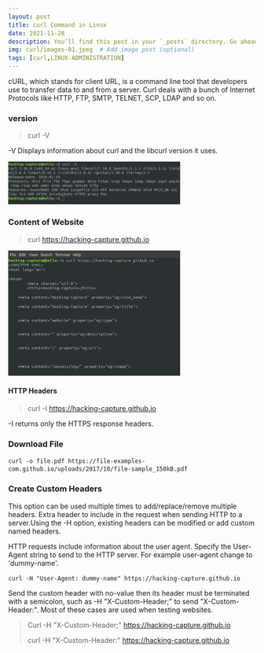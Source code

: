 ```yaml
---
layout: post
title: curl Command in Linux
date: 2021-11-28
description: You’ll find this post in your `_posts` directory. Go ahead and edit it and re-build the site to see your changes. # Add post description (optional)
img: curl/images-01.jpeg  # Add image post (optional)
tags: [curl,LINUX-ADMINISTRATION]
---
```


cURL, which stands for client URL, is a command line tool that developers use to transfer data to and from a server. Curl deals with a bunch of Internet Protocols like HTTP, FTP, SMTP, TELNET, SCP, LDAP and so on.

### version 

> curl -V

-V Displays information about curl and the libcurl version it uses.

<p align="left">
<img src="/assets/img/curl/curl-version.png" width="350"/>
</p> 

### Content of Website

> curl https://hacking-capture.github.io

<p align="left">
<img src="/assets/img/curl/curl-1.png" width="350"/>
</p> 

#### HTTP Headers

> curl -I https://hacking-capture.github.io

-I returns only the HTTPS response headers.

### Download File

```
curl -o file.pdf https://file-examples-com.github.io/uploads/2017/10/file-sample_150kB.pdf
```

### Create Custom Headers

This option can be used multiple times to add/replace/remove multiple headers.  Extra header to include in the request when sending HTTP to a server.Using the -H option, existing headers can be modified or add custom named headers.

HTTP requests include information about the user agent. Specify the User-Agent string to send to the HTTP server. For example user-agent change to 'dummy-name'.

``` 
curl -H "User-Agent: dummy-name" https://hacking-capture.github.io
```
Send the custom header with no-value then its header must be terminated with a semicolon, such as -H "X-Custom-Header;" to send "X-Custom-Header:". Most of these cases are used when testing websites.

> Curl -H "X-Custom-Header;" https://hacking-capture.github.io
> 
> curl -H "X-Custom-Header:" https://hacking-capture.github.io







